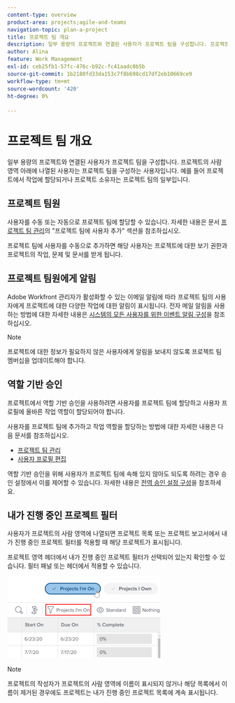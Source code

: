 ```yaml
---
content-type: overview
product-area: projects;agile-and-teams
navigation-topic: plan-a-project
title: 프로젝트 팀 개요
description: 일부 용량의 프로젝트와 연결된 사용자가 프로젝트 팀을 구성합니다. 프로젝트의 사람 영역 아래에 나열된 사용자는 프로젝트 팀을 구성하는 사용자입니다.
author: Alina
feature: Work Management
exl-id: ceb25fb1-57fc-476c-b92c-fc41aadc0b5b
source-git-commit: 1b2180fd33da153c7f8b698cd17df2eb10669ce9
workflow-type: tm+mt
source-wordcount: '420'
ht-degree: 0%

---
```


# 프로젝트 팀 개요

일부 용량의 프로젝트와 연결된 사용자가 프로젝트 팀을 구성합니다. 프로젝트의 사람 영역 아래에 나열된 사용자는 프로젝트 팀을 구성하는 사용자입니다. 예를 들어 프로젝트에서 작업에 할당되거나 프로젝트 소유자는 프로젝트 팀의 일부입니다.

## 프로젝트 팀원

사용자를 수동 또는 자동으로 프로젝트 팀에 할당할 수 있습니다. 자세한 내용은 문서 [프로젝트 팀 관리](../../../manage-work/projects/planning-a-project/manage-project-team.md)의 &quot;프로젝트 팀에 사용자 추가&quot; 섹션을 참조하십시오.

프로젝트 팀에 사용자를 수동으로 추가하면 해당 사용자는 프로젝트에 대한 보기 권한과 프로젝트의 작업, 문제 및 문서를 받게 됩니다.

## 프로젝트 팀원에게 알림

Adobe Workfront 관리자가 활성화할 수 있는 이메일 알림에 따라 프로젝트 팀의 사용자에게 프로젝트에 대한 다양한 작업에 대한 알림이 표시됩니다. 전자 메일 알림을 사용하는 방법에 대한 자세한 내용은 [시스템의 모든 사용자를 위한 이벤트 알림 구성](../../../administration-and-setup/manage-workfront/emails/configure-event-notifications-for-everyone-in-the-system.md)을 참조하십시오.

>[!NOTE]
>
>프로젝트에 대한 정보가 필요하지 않은 사용자에게 알림을 보내지 않도록 프로젝트 팀 멤버십을 업데이트해야 합니다.

## 역할 기반 승인

프로젝트에서 역할 기반 승인을 사용하려면 사용자를 프로젝트 팀에 할당하고 사용자 프로필에 올바른 작업 역할이 할당되어야 합니다.

사용자를 프로젝트 팀에 추가하고 작업 역할을 할당하는 방법에 대한 자세한 내용은 다음 문서를 참조하십시오.

* [프로젝트 팀 관리](../../../manage-work/projects/planning-a-project/manage-project-team.md)
* [사용자 프로필 편집](../../../administration-and-setup/add-users/create-and-manage-users/edit-a-users-profile.md)

역할 기반 승인을 위해 사용자가 프로젝트 팀에 속해 있지 않아도 되도록 하려는 경우 승인 설정에서 이를 제어할 수 있습니다. 자세한 내용은 [전역 승인 설정 구성](../../../administration-and-setup/customize-workfront/configure-approval-milestone-processes/establish-approval-settings.md)을 참조하세요.

## 내가 진행 중인 프로젝트 필터

사용자가 프로젝트의 사람 영역에 나열되면 프로젝트 목록 또는 프로젝트 보고서에서 내가 진행 중인 프로젝트 필터를 적용할 때 해당 프로젝트가 표시됩니다.

프로젝트 영역 헤더에서 내가 진행 중인 프로젝트 필터가 선택되어 있는지 확인할 수 있습니다. 필터 패널 또는 헤더에서 적용할 수 있습니다.

![](assets/nwe-project-list-buttons-350x187.png)

>[!NOTE]
>
>프로젝트의 작성자가 프로젝트의 사람 영역에 이름이 표시되지 않거나 해당 목록에서 이름이 제거된 경우에도 프로젝트는 내가 진행 중인 프로젝트 목록에 계속 표시됩니다.
